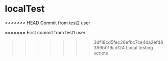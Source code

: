 # localTest
<<<<<<< HEAD
Commit from test2 user

=======
First commit from test1 user
>>>>>>> 3df18cd5fec26efbc7ce4da2efd8399b019cdf24
Local testing scripts 
